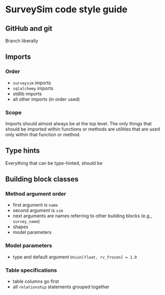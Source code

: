 # SurveySim code style guide

## GitHub and git

Branch liberally

## Imports

### Order

- `surveysim` imports
- `sqlalchemy` imports
- stdlib imports
- all other imports (in order used)

### Scope

Imports should almost always be at the top level. The only things that should be imported within functions or methods are utilities that are used only within that function or method.

## Type hints

Everything that can be type-hinted, should be

## Building block classes

### Method argument order

- first argument is `name`
- second argument is `sim`
- next arguments are names referring to other building blocks (e.g., `survey_name`)
- shapes
- model parameters

### Model parameters

- type and default argument `Union[float, rv_frozen] = 1.0`

### Table specifications

- table columns go first
- all `relationship` statements grouped together
